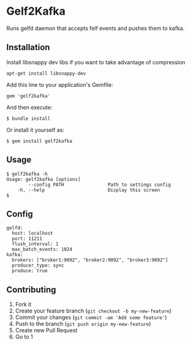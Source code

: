 # Gelf2Kafka

Runs gelfd daemon that accepts felf events and pushes them to kafka.

## Installation

Install libsnappy dev libs if you want to take advantage of compression

    apt-get install libsnappy-dev

Add this line to your application's Gemfile:

    gem 'gelf2kafka'

And then execute:

    $ bundle install

Or install it yourself as:

    $ gem install gelf2kafka

## Usage

    $ gelf2kafka -h
    Usage: gelf2kafka [options]
            --config PATH                Path to settings config
        -h, --help                       Display this screen
    $

## Config

    gelfd:
      host: localhost
      port: 11211
      flush_interval: 1
      max_batch_events: 1024
    kafka:
      brokers: ["broker1:9092", "broker2:9092", "broker3:9092"]
      producer_type: sync
      produce: true

## Contributing

1. Fork it
2. Create your feature branch (`git checkout -b my-new-feature`)
3. Commit your changes (`git commit -am 'Add some feature'`)
4. Push to the branch (`git push origin my-new-feature`)
5. Create new Pull Request
6. Go to 1
